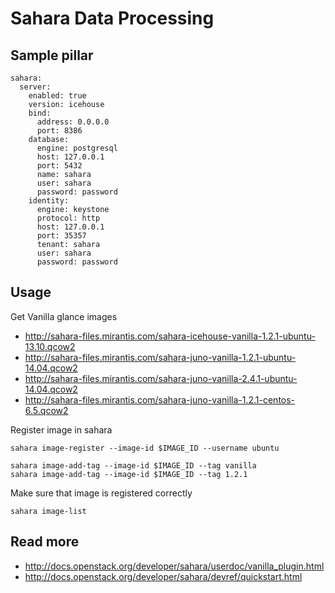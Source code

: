 
# Sahara Data Processing


## Sample pillar

    sahara:
      server:
        enabled: true
        version: icehouse
        bind:
          address: 0.0.0.0
          port: 8386
        database:
          engine: postgresql
          host: 127.0.0.1
          port: 5432
          name: sahara
          user: sahara
          password: password
        identity:
          engine: keystone
          protocol: http
          host: 127.0.0.1
          port: 35357
          tenant: sahara
          user: sahara
          password: password

## Usage

Get Vanilla glance images

* http://sahara-files.mirantis.com/sahara-icehouse-vanilla-1.2.1-ubuntu-13.10.qcow2
* http://sahara-files.mirantis.com/sahara-juno-vanilla-1.2.1-ubuntu-14.04.qcow2
* http://sahara-files.mirantis.com/sahara-juno-vanilla-2.4.1-ubuntu-14.04.qcow2
* http://sahara-files.mirantis.com/sahara-juno-vanilla-1.2.1-centos-6.5.qcow2

Register image in sahara

    sahara image-register --image-id $IMAGE_ID --username ubuntu

    sahara image-add-tag --image-id $IMAGE_ID --tag vanilla
    sahara image-add-tag --image-id $IMAGE_ID --tag 1.2.1

Make sure that image is registered correctly

    sahara image-list

## Read more

* http://docs.openstack.org/developer/sahara/userdoc/vanilla_plugin.html
* http://docs.openstack.org/developer/sahara/devref/quickstart.html

